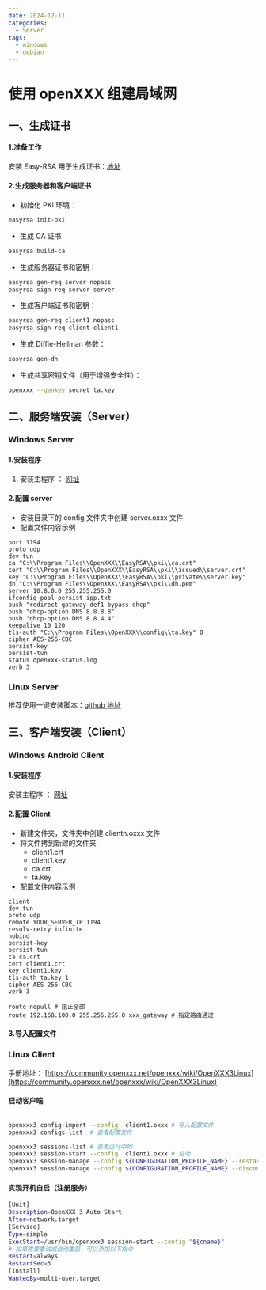 ```yaml
---
date: 2024-12-11
categories:
  - Server
tags:
  - windows
  - debian
---
```


# 使用 openXXX 组建局域网

## 一、生成证书

#### 1.准备工作

安装 Easy-RSA 用于生成证书：[地址](https://github.com/OpenXXX/easy-rsa)

#### 2.生成服务器和客户端证书

- 初始化 PKI 环境：

```bash
easyrsa init-pki
```

- 生成 CA 证书

```bash
easyrsa build-ca
```

- 生成服务器证书和密钥：

```bash
easyrsa gen-req server nopass
easyrsa sign-req server server
```

- 生成客户端证书和密钥：

```bash
easyrsa gen-req client1 nopass
easyrsa sign-req client client1
```

- 生成 Diffie-Hellman 参数：

```bash
easyrsa gen-dh
```

- 生成共享密钥文件（用于增强安全性）：

```bash
openxxx --genkey secret ta.key
```

## 二、服务端安装（Server）

### Windows Server

#### 1.安装程序

1. 安装主程序 ： [网址](https://openxxx.net/community-downloads/)

#### 2.配置 server

- 安装目录下的 config 文件夹中创建 server.oxxx 文件
- 配置文件内容示例

```
port 1194
proto udp
dev tun
ca "C:\\Program Files\\OpenXXX\\EasyRSA\\pki\\ca.crt"
cert "C:\\Program Files\\OpenXXX\\EasyRSA\\pki\\issued\\server.crt"
key "C:\\Program Files\\OpenXXX\\EasyRSA\\pki\\private\\server.key"
dh "C:\\Program Files\\OpenXXX\\EasyRSA\\pki\\dh.pem"
server 10.8.0.0 255.255.255.0
ifconfig-pool-persist ipp.txt
push "redirect-gateway def1 bypass-dhcp"
push "dhcp-option DNS 8.8.8.8"
push "dhcp-option DNS 8.8.4.4"
keepalive 10 120
tls-auth "C:\\Program Files\\OpenXXX\\config\\ta.key" 0
cipher AES-256-CBC
persist-key
persist-tun
status openxxx-status.log
verb 3
```

### Linux Server

推荐使用一键安装脚本：[github 地址](https://github.com/hwdsl2/openxxx-install)

## 三、客户端安装（Client）

### Windows Android Client

#### 1.安装程序

安装主程序 ： [网址](https://openxxx.net/client/)

#### 2.配置 Client

- 新建文件夹，文件夹中创建 clientn.oxxx 文件
- 将文件拷到新建的文件夹
  - client1.crt
  - client1.key
  - ca.crt
  - ta.key
- 配置文件内容示例

```
client
dev tun
proto udp
remote YOUR_SERVER_IP 1194
resolv-retry infinite
nobind
persist-key
persist-tun
ca ca.crt
cert client1.crt
key client1.key
tls-auth ta.key 1
cipher AES-256-CBC
verb 3

route-nopull # 阻止全部
route 192.168.100.0 255.255.255.0 xxx_gateway # 指定路由通过
```

#### 3.导入配置文件

### Linux Client

手册地址： [https://community.openxxx.net/openxxx/wiki/OpenXXX3Linux](https://community.openxxx.net/openxxx/wiki/OpenXXX3Linux)

#### 启动客户端

```bash

openxxx3 config-import --config  client1.oxxx # 导入配置文件
openxxx3 configs-list  # 查看配置文件

openxxx3 sessions-list # 查看运行中的
openxxx3 session-start --config  client1.oxxx # 启动
openxxx3 session-manage --config ${CONFIGURATION_PROFILE_NAME} --restart # 重启
openxxx3 session-manage --config ${CONFIGURATION_PROFILE_NAME} --disconnect # 断开
```

#### 实现开机自启（注册服务）

```bash
[Unit]
Description=OpenXXX 3 Auto Start
After=network.target
[Service]
Type=simple
ExecStart=/usr/bin/openxxx3 session-start --config "${cname}"
# 如果需要重试或自动重启，可以添加以下指令
Restart=always
RestartSec=3
[Install]
WantedBy=multi-user.target
```

